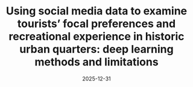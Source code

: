 ---
title: "Using social media data to examine tourists’ focal preferences and recreational experience in historic urban quarters: deep learning methods and limitations"
collection: publications
category: manuscripts
permalink: /publication/2009-10-01-paper-title-number-1
date: 2025-12-31
venue: 'in preparation for Landscape and Urban Planning, 2025'
---